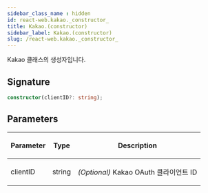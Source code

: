 ```yaml
---
sidebar_class_name : hidden
id: react-web.kakao._constructor_
title: Kakao.(constructor)
sidebar_label: Kakao.(constructor)
slug: /react-web.kakao._constructor_
---
```






Kakao 클래스의 생성자입니다.

## Signature

```typescript
constructor(clientID?: string);
```

## Parameters

<table><thead><tr><th>

Parameter


</th><th>

Type


</th><th>

Description


</th></tr></thead>
<tbody><tr><td>

clientID


</td><td>

string


</td><td>

_(Optional)_ Kakao OAuth 클라이언트 ID


</td></tr>
</tbody></table>
